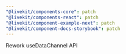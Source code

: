 ```yaml
---
"@livekit/components-core": patch
"@livekit/components-react": patch
"@livekit/component-example-next": patch
"@livekit/component-docs-storybook": patch
---
```


Rework useDataChannel API
